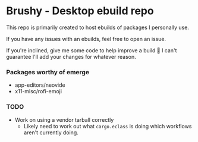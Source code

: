 # Brushy - Desktop ebuild repo
This repo is primarily created to host ebuilds of packages I personally use.

If you have any issues with an ebuilds, feel free to open an issue. 

If you're inclined, give me some code to help improve a build 🙂 I can't
guarantee I'll add your changes for whatever reason.

### Packages worthy of emerge
- app-editors/neovide
- x11-misc/rofi-emoji

### TODO
- Work on using a vendor tarball correctly
  - Likely need to work out what `cargo.eclass` is doing which workflows aren't currently doing.
